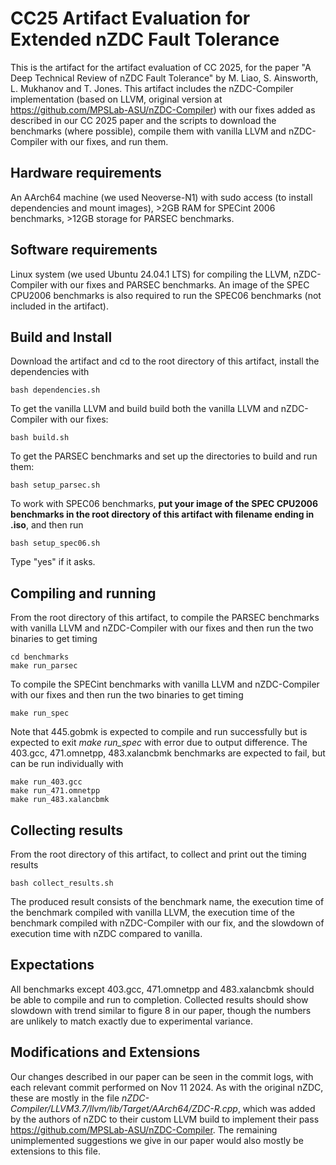 # CC25 Artifact Evaluation for Extended nZDC Fault Tolerance
This is the artifact for the artifact evaluation of CC 2025, for the paper "A Deep Technical Review of nZDC Fault Tolerance" by M. Liao, S. Ainsworth, L. Mukhanov and T. Jones. This artifact includes the nZDC-Compiler implementation (based on LLVM, original version at https://github.com/MPSLab-ASU/nZDC-Compiler) with our fixes added as described in our CC 2025 paper and the scripts to download the benchmarks (where possible), compile them with vanilla LLVM and nZDC-Compiler with our fixes, and run them.

## Hardware requirements
An AArch64 machine (we used Neoverse-N1) with sudo access (to install dependencies and mount images), >2GB RAM for SPECint 2006 benchmarks, >12GB storage for PARSEC benchmarks.

## Software requirements
Linux system (we used Ubuntu 24.04.1 LTS) for compiling the LLVM, nZDC-Compiler with our fixes and PARSEC benchmarks. An image of the SPEC CPU2006 benchmarks is also required to run the SPEC06 benchmarks (not included in the artifact). 

## Build and Install
Download the artifact and cd to the root directory of this artifact, install the dependencies with
```
bash dependencies.sh
```

To get the vanilla LLVM and build build both the vanilla LLVM and nZDC-Compiler with our fixes:
```
bash build.sh
```

To get the PARSEC benchmarks and set up the directories to build and run them:
```
bash setup_parsec.sh
```

To work with SPEC06 benchmarks, **put your image of the SPEC CPU2006 benchmarks in the root directory of this artifact with filename ending in .iso**, and then run
```
bash setup_spec06.sh
```

Type "yes" if it asks.

## Compiling and running
From the root directory of this artifact, to compile the PARSEC benchmarks with vanilla LLVM and nZDC-Compiler with our fixes and then run the two binaries to get timing
```
cd benchmarks
make run_parsec
```

To compile the SPECint benchmarks with vanilla LLVM and nZDC-Compiler with our fixes and then run the two binaries to get timing
```
make run_spec
```
Note that 445.gobmk is expected to compile and run successfully but is expected to exit *make run_spec* with error due to output difference.
The 403.gcc, 471.omnetpp, 483.xalancbmk benchmarks are expected to fail, but can be run individually with
```
make run_403.gcc
make run_471.omnetpp
make run_483.xalancbmk
```

## Collecting results
From the root directory of this artifact, to collect and print out the timing results
```
bash collect_results.sh
```
The produced result consists of the benchmark name, the execution time of the benchmark compiled with vanilla LLVM, the execution time of the benchmark compiled with nZDC-Compiler with our fix, and the slowdown of execution time with nZDC compared to vanilla.

## Expectations
All benchmarks except 403.gcc, 471.omnetpp and 483.xalancbmk should be able to compile and run to completion.
Collected results should show slowdown with trend similar to figure 8 in our paper, though the numbers are unlikely to match exactly due to experimental variance.

## Modifications and Extensions

Our changes described in our paper can be seen in the commit logs, with each relevant commit performed on Nov 11 2024. As with the original nZDC, these are mostly in the file *nZDC-Compiler/LLVM3.7/llvm/lib/Target/AArch64/ZDC-R.cpp*, which was added by the authors of nZDC to their custom LLVM build to implement their pass https://github.com/MPSLab-ASU/nZDC-Compiler. The remaining unimplemented suggestions we give in our paper would also mostly be extensions to this file.

